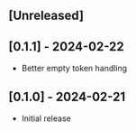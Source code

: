 ## [Unreleased]

## [0.1.1] - 2024-02-22

- Better empty token handling

## [0.1.0] - 2024-02-21

- Initial release
